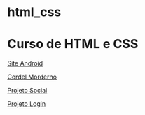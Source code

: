# html_css
<h1> Curso de HTML e CSS </h1>

<a href="https://andrerochadsr.github.io/projeto-android/" target="_blank">Site Android</a>

<a href="https://andrerochadsr.github.io/projeto-cordel/" target="_blank">Cordel Morderno</a>

<a href="https://andrerochadsr.github.io/projeto-social-b/" target="_blank">Projeto Social</a>

<a href="https://andrerochadsr.github.io/projeto-login-a/" target="_blank">Projeto Login</a>